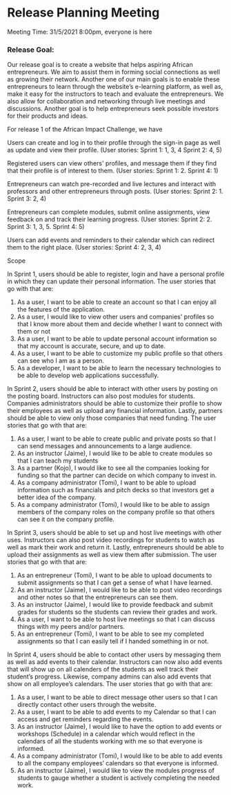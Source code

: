 # Release Planning Meeting

Meeting Time: 31/5/2021 8:00pm, everyone is here

### Release Goal:

Our release goal is to create a website that helps aspiring African entrepreneurs. We aim to assist them in forming social connections as well as growing their network. Another one of our main goals is to enable these entrepreneurs to learn through the website’s e-learning platform, as well as, make it easy for the instructors to teach and evaluate the entrepreneurs. We also allow for collaboration and networking through live meetings and discussions. Another goal is to help entrepreneurs seek possible investors for their products and ideas. 

For release 1 of the African Impact Challenge, we have 

Users can create and log in to their profile through the sign-in page as well as update and view their profile. (User stories: Sprint 1: 1, 3, 4 Sprint 2: 4, 5)

Registered users can view others' profiles, and message them if they find that their profile is of interest to them. (User stories: Sprint 1: 2. Sprint 4: 1)

Entrepreneurs can watch pre-recorded and live lectures and interact with professors and other entrepreneurs through posts. (User stories: Sprint 2: 1. Sprint 3: 2, 4) 

Entrepreneurs can complete modules, submit online assignments, view feedback on and track their learning progress. (User stories: Sprint 2: 2. Sprint 3: 1, 3, 5. Sprint 4: 5)

Users can add events and reminders to their calendar which can redirect them to the right place. (User stories: Sprint 4: 2, 3, 4)







Scope

In Sprint 1, users should be able to register, login and have a personal profile in which they can update their personal information. The user stories that go with that are:

1. As a user, I want to be able to create an account so that I can enjoy all the features of the application.
2. As a user, I would like to view other users and companies' profiles so that I know more about them and decide whether I want to connect with them or not
3. As a user, I want to be able to update personal account information so that my account is accurate, secure, and up to date.
4. As a user, I want to be able to customize my public profile so that others can see who I am as a person.
5. As a developer, I want to be able to learn the necessary technologies to be able to develop web applications successfully.

In Sprint 2, users should be able to interact with other users by posting on the posting board. Instructors can also post modules for students. Companies administrators should be able to customize their profile to show their employees as well as upload any financial information. Lastly, partners should be able to view only those companies that need funding. The user stories that go with that are:

1. As a user, I want to be able to create public and private posts so that I can send messages and announcements to a large audience.
2. As an instructor (Jaime), I would like to be able to create modules so that I can teach my students
3. As a partner (Kojo), I would like to see all the companies looking for funding so that the partner can decide on which company to invest in.
4. As a company administrator (Tomi), I want to be able to upload information such as financials and pitch decks so that investors get a better idea of the company.
5. As a company administrator (Tomi), I would like to be able to assign members of the company roles on the company profile so that others can see it on the company profile.





In Sprint 3, users should be able to set up and host live meetings with other uses. Instructors can also post video recordings for students to watch as well as mark their work and return it. Lastly, entrepreneurs should be able to upload their assignments as well as view them after submission. The user stories that go with that are:

1. As an entrepreneur (Tomi), I want to be able to upload documents to submit assignments so that I can get a sense of what I have learned.
2. As an instructor (Jaime), I would like to be able to post video recordings and other notes so that the entrepreneurs can see them.
3. As an instructor (Jaime),‌ ‌I‌ ‌would‌ ‌like‌ ‌to‌ ‌provide‌ ‌feedback‌ ‌and‌ ‌submit‌ ‌grades‌ ‌for‌ ‌students‌ ‌so‌ ‌the‌ ‌students‌ ‌can‌ ‌review‌ ‌their‌ ‌grades‌ ‌and‌ ‌work‌.
4. As a user, I want to be able to host live meetings so that I can discuss things with my peers and/or partners.
5. As an entrepreneur (Tomi), I want to be able to see my completed assignments so that I can easily tell if I handed something in or not.


In Sprint 4, users should be able to contact other users by messaging them as well as add events to their calendar. Instructors can now also add events that will show up on all calenders of the students as well track their student’s progress. Likewise, company admins can also add events that show on all employee’s calendars. The user stories that go with that are:

1. As a user, I want to be able to direct message other users so that I can directly contact other users through the website.
2. As a user, I want to be able to add events to my Calendar so that I can access and get reminders regarding the events.
3. As an instructor (Jaime), I would like to have the option to add events or workshops (Schedule) in a calendar which would reflect in the calendars of all the students working with me so that everyone is informed.
4. As a company administrator (Tomi), I would like to be able to add events to all the company employees’ calendars so that everyone is informed.
5. As an instructor (Jaime),‌ ‌I‌ ‌would‌ ‌like‌ ‌to‌ ‌view‌ ‌the‌ ‌modules progress‌ ‌of‌ ‌students‌ ‌to‌ ‌gauge‌ ‌whether‌ ‌a‌ ‌student‌ ‌is‌ ‌actively‌ ‌completing‌ ‌the‌ ‌needed‌ ‌work‌.

